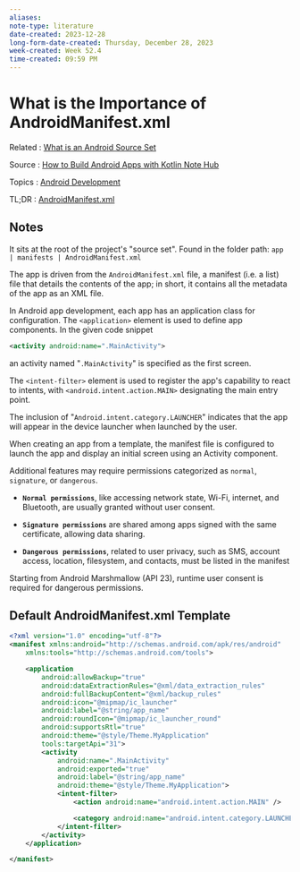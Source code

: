 ```yaml
---
aliases:
note-type: literature
date-created: 2023-12-28
long-form-date-created: Thursday, December 28, 2023
week-created: Week 52.4
time-created: 09:59 PM
---
```


# What is the Importance of AndroidManifest.xml

Related : [What is an Android Source Set](../3-permanent-notes-🧲/What%20is%20an%20Android%20Source%20Set.md)

Source : [How to Build Android Apps with Kotlin Note Hub](../Book%20Notes%20and%20References%20Library%20📚/How%20to%20Build%20Android%20Apps%20with%20Kotlin/How%20to%20Build%20Android%20Apps%20with%20Kotlin%20Note%20Hub.md)

Topics : [Android Development](../4-hub-notes-🚉/Android%20Development.md)

TL;DR : [AndroidManifest.xml](../3-permanent-notes-🧲/AndroidManifest.xml.md)

## Notes

It sits at the root of the project's "source set".
Found in the folder path: `app | manifests | AndroidManifest.xml`

The app is driven from the `AndroidManifest.xml` file, a manifest (i.e. a list) file that
details the contents of the app; in short, it contains all the metadata of the app as an XML
file.

In Android app development, each app has an application class for configuration. The
`<application>` element is used to define app components. In the given code snippet

```xml
<activity android:name=".MainActivity">
```

an activity named "`.MainActivity`" is specified as the first screen.

The `<intent-filter>` element is used to register the app's capability to react to intents,
with `<android.intent.action.MAIN>` designating the main entry point.

The inclusion of "`Android.intent.category.LAUNCHER`" indicates that the app will appear in
the device launcher when launched by the user.

When creating an app from a template, the manifest file is configured to launch the app and
display an initial screen using an Activity component.

Additional features may require permissions categorized as `normal`, `signature`, or `dangerous`.

- **`Normal permissions`**, like accessing network state, Wi-Fi, internet, and Bluetooth, are usually granted without user consent.

- **`Signature permissions`** are shared among apps signed with the same certificate, allowing data sharing.

- **`Dangerous permissions`**, related to user privacy, such as SMS, account access, location, filesystem, and contacts, must be listed in the manifest

Starting from Android Marshmallow (API 23), runtime user consent is required for
dangerous permissions.

## Default AndroidManifest.xml Template

```xml
<?xml version="1.0" encoding="utf-8"?>
<manifest xmlns:android="http://schemas.android.com/apk/res/android"
    xmlns:tools="http://schemas.android.com/tools">

    <application
        android:allowBackup="true"
        android:dataExtractionRules="@xml/data_extraction_rules"
        android:fullBackupContent="@xml/backup_rules"
        android:icon="@mipmap/ic_launcher"
        android:label="@string/app_name"
        android:roundIcon="@mipmap/ic_launcher_round"
        android:supportsRtl="true"
        android:theme="@style/Theme.MyApplication"
        tools:targetApi="31">
        <activity
            android:name=".MainActivity"
            android:exported="true"
            android:label="@string/app_name"
            android:theme="@style/Theme.MyApplication">
            <intent-filter>
                <action android:name="android.intent.action.MAIN" />

                <category android:name="android.intent.category.LAUNCHER" />
            </intent-filter>
        </activity>
    </application>

</manifest>
```
